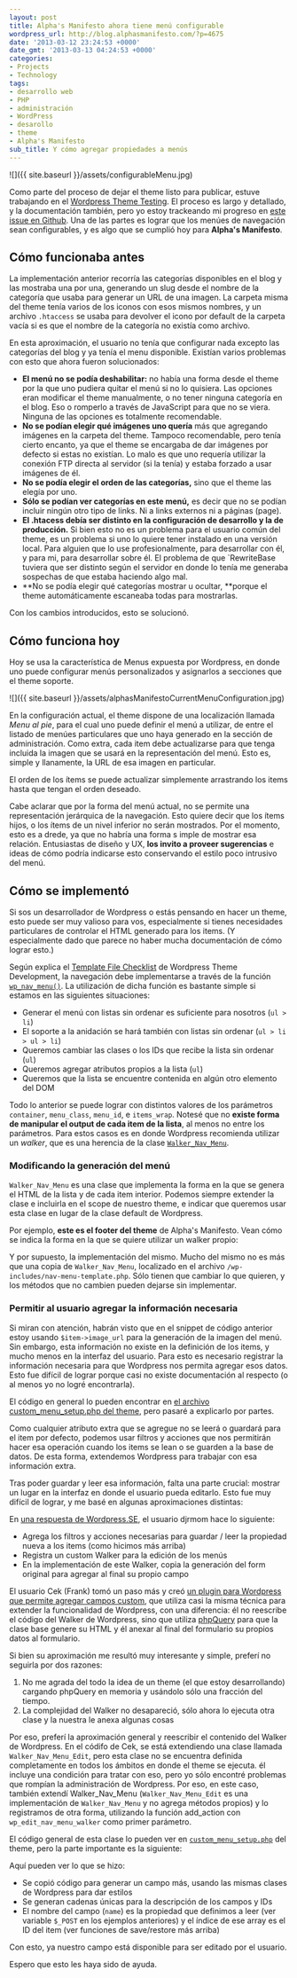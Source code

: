 ```yaml
---
layout: post
title: Alpha's Manifesto ahora tiene menú configurable
wordpress_url: http://blog.alphasmanifesto.com/?p=4675
date: '2013-03-12 23:24:53 +0000'
date_gmt: '2013-03-13 04:24:53 +0000'
categories:
- Projects
- Technology
tags:
- desarrollo web
- PHP
- administración
- WordPress
- desarollo
- theme
- Alpha's Manifesto
sub_title: Y cómo agregar propiedades a menús
---
```


![]({{ site.baseurl }}/assets/configurableMenu.jpg)

Como parte del proceso de dejar el theme listo para publicar, estuve trabajando en el <a title="Theme Testing Process, de Wordpress Codex" href="http://codex.wordpress.org/Theme_Development#Theme_Testing_Process">Wordpress Theme Testing</a>. El proceso es largo y detallado, y la documentación también, pero yo estoy trackeando mi progreso en <a title="Setup Wordpress Theme Testing" href="https://github.com/AlphaGit/alphasmanifesto/issues/10">este issue en Github</a>. Una de las partes es lograr que los menúes de navegación sean configurables, y es algo que se cumplió hoy para **Alpha's Manifesto**.

<!--more-->

## Cómo funcionaba antes

La implementación anterior recorría las categorías disponibles en el blog y las mostraba una por una, generando un slug desde el nombre de la categoría que usaba para generar un URL de una imagen. La carpeta misma del theme tenía varios de los iconos con esos mismos nombres, y un archivo `.htaccess` se usaba para devolver el icono por default de la carpeta vacía si es que el nombre de la categoría no existía como archivo.

En esta aproximación, el usuario no tenía que configurar nada excepto las categorías del blog y ya tenía el menu disponible. Existían varios problemas con esto que ahora fueron solucionados:

- **El menú no se podía deshabilitar:** no había una forma desde el theme por la que uno pudiera quitar el menú si no lo quisiera. Las opciones eran modificar el theme manualmente, o no tener ninguna categoría en el blog. Eso o romperlo a través de JavaScript para que no se viera. Ninguna de las opciones es totalmente recomendable.
- **No se podían elegir qué imágenes uno quería** más que agregando imágenes en la carpeta del theme. Tampoco recomendable, pero tenía cierto encanto, ya que el theme se encargaba de dar imágenes por defecto si estas no existían. Lo malo es que uno requería utilizar la conexión FTP directa al servidor (si la tenía) y estaba forzado a usar imágenes de él.
- **No se podía elegir el orden de las categorías,** sino que el theme las elegía por uno.
- **Sólo se podían ver categorías en este menú,** es decir que no se podían incluir ningún otro tipo de links. Ni a links externos ni a páginas (page).
- **El .htacess debía ser distinto en la configuración de desarrollo y la de producción.** Si bien esto no es un problema para el usuario común del theme, es un problema si uno lo quiere tener instalado en una versión local. Para alguien que lo use profesionalmente, para desarrollar con él, y para mi, para desarrollar sobre él. El problema de que `RewriteBase</span> tuviera que ser distinto según el servidor en donde lo tenía me generaba sospechas de que estaba haciendo algo mal.
- **No se podía elegir qué categorías mostrar u ocultar, **porque el theme automáticamente escaneaba todas para mostrarlas.

Con los cambios introducidos, esto se solucionó.

## Cómo funciona hoy

Hoy se usa la característica de Menus expuesta por Wordpress, en donde uno puede configurar menús personalizados y asignarlos a secciones que el theme soporte.

![]({{ site.baseurl }}/assets/alphasManifestoCurrentMenuConfiguration.jpg)

En la configuración actual, el theme dispone de una localización llamada _Menu al pie_, para el cual uno puede definir el menú a utilizar, de entre el listado de menúes particulares que uno haya generado en la sección de administración. Como extra, cada item debe actualizarse para que tenga incluida la imagen que se usará en la representación del menú. Esto es, simple y llanamente, la URL de esa imagen en particular.

El orden de los ítems se puede actualizar simplemente arrastrando los items hasta que tengan el orden deseado.

Cabe aclarar que por la forma del menú actual, no se permite una representación jerárquica de la navegación. Esto quiere decir que los ítems hijos, o los ítems de un nivel inferior no serán mostrados. Por el momento, esto es a drede, ya que no habría una forma s imple de mostrar esa relación. Entusiastas de diseño y UX, **los invito a proveer sugerencias** e ideas de cómo podría indicarse esto conservando el estilo poco intrusivo del menú.

## Cómo se implementó

Si sos un desarrollador de Wordpress o estás pensando en hacer un theme, esto puede ser muy valioso para vos, especialmente si tienes necesidades particulares de controlar el HTML generado para los items. (Y especialmente dado que parece no haber mucha documentación de cómo lograr esto.)

Según explica el [Template File Checklist](http://codex.wordpress.org/Theme_Development#Template_File_Checklist) de Wordpress Theme Development, la navegación debe implementarse a través de la función [`wp_nav_menu()`](http://codex.wordpress.org/Function_Reference/wp_nav_menu). La utilización de dicha función es bastante simple si estamos en las siguientes situaciones:

- Generar el menú con listas sin ordenar es suficiente para nosotros (`ul > li`)
- El soporte a la anidación se hará también con listas sin ordenar (`ul > li > ul > li`)
- Queremos cambiar las clases o los IDs que recibe la lista sin ordenar (`ul`)
- Queremos agregar atributos propios a la lista (`ul`)
- Queremos que la lista se encuentre contenida en algún otro elemento del DOM

Todo lo anterior se puede lograr con distintos valores de los parámetros `container`, `menu_class`, `menu_id`, e `items_wrap`. Notesé que no **existe forma de manipular el output de cada item de la lista**, al menos no entre los parámetros. Para estos casos es en donde Wordpress recomienda utilizar un _walker_, que es una herencia de la clase [`Walker_Nav_Menu`](http://phpdoc.wordpress.org/trunk/WordPress/Nav_Menus/Walker_Nav_Menu.html).

### Modificando la generación del menú

`Walker_Nav_Menu` es una clase que implementa la forma en la que se genera el HTML de la lista y de cada item interior. Podemos siempre extender la clase e incluirla en el scope de nuestro theme, e indicar que queremos usar esta clase en lugar de la clase default de Wordpress.

Por ejemplo, **este es el footer del theme** de Alpha's Manifesto. Vean cómo se indica la forma en la que se quiere utilizar un walker propio:

<script src="https://gist.github.com/AlphaGit/5149170.js"></script>

Y por supuesto, la implementación del mismo. Mucho del mismo no es más que una copia de `Walker_Nav_Menu`, localizado en el archivo `/wp-includes/nav-menu-template.php`. Sólo tienen que cambiar lo que quieren, y los métodos que no cambien pueden dejarse sin implementar.

<script src="https://gist.github.com/AlphaGit/5149182.js"></script>

### Permitir al usuario agregar la información necesaria

Si miran con atención, habrán visto que en el snippet de código anterior estoy usando `$item->image_url` para la generación de la imagen del menú. Sin embargo, esta información no existe en la definición de los items, y mucho menos en la interfaz del usuario. Para esto es necesario registrar la información necesaria para que Wordpress nos permita agregar esos datos. Esto fue difícil de lograr porque casi no existe documentación al respecto (o al menos yo no logré encontrarla).

El código en general lo pueden encontrar en [el archivo custom_menu_setup.php del theme](https://github.com/AlphaGit/alphasmanifesto/blob/8517782b4b4bfeeedbb5aa684bc690540d9ab479/custom_menu_setup.php), pero pasaré a explicarlo por partes.

Como cualquier atributo extra que se agregue no se leerá o guardará para el item por defecto, podemos usar filtros y acciones que nos permitirán hacer esa operación cuando los items se lean o se guarden a la base de datos. De esta forma, extendemos Wordpress para trabajar con esa información extra.

<script src="https://gist.github.com/AlphaGit/5149216.js"></script>

Tras poder guardar y leer esa información, falta una parte crucial: mostrar un lugar en la interfaz en donde el usuario pueda editarlo. Esto fue muy difícil de lograr, y me basé en algunas aproximaciones distintas:

En <a title="How to add a custom field in the advanced menu properties?" href="http://wordpress.stackexchange.com/a/33495/28848">una respuesta de Wordpress.SE</a>, el usuario djrmom hace lo siguiente:

- Agrega los filtros y acciones necesarias para guardar / leer la propiedad nueva a los items (como hicimos más arriba)
- Registra un custom Walker para la edición de los menús
- En la implementación de este Walker, copia la generación del form original para agregar al final su propio campo

El usuario Cek (Frank) tomó un paso más y creó <a title="Wordpress Menu Item Meta Fields" href="http://changeset.hr/blog/code/wordpress-menu-item-meta-fields">un plugin para Wordpress que permite agregar campos custom</a>, que utiliza casi la misma técnica para extender la funcionalidad de Wordpress, con una diferencia: él no reescribe el código del Walker de Wordpress, sino que utiliza [phpQuery](https://code.google.com/p/phpquery/) para que la clase base genere su HTML y él anexar al final del formulario su propios datos al formulario.

Si bien su aproximación me resultó muy interesante y simple, preferí no seguirla por dos razones:

1. No me agrada del todo la idea de un theme (el que estoy desarrollando) cargando phpQuery en memoria y usándolo sólo una fracción del tiempo.
1. La complejidad del Walker no desapareció, sólo ahora lo ejecuta otra clase y la nuestra le anexa algunas cosas

Por eso, preferí la aproximación general y reescribir el contenido del Walker de Wordpress. En el códifo de Cek, se está extendiendo una clase llamada `Walker_Nav_Menu_Edit`, pero esta clase no se encuentra definida completamente en todos los ámbitos en donde el theme se ejecuta. él incluye una condición para tratar con eso, pero yo sólo encontré problemas que rompían la administración de Wordpress. Por eso, en este caso, también extendí Walker_Nav_Menu (`Walker_Nav_Menu_Edit` es una implementación de `Walker_Nav_Menu` y no agrega métodos propios) y lo registramos de otra forma, utilizando la función add_action con `wp_edit_nav_menu_walker` como primer parámetro.

El código general de esta clase lo pueden ver en [`custom_menu_setup.php`](https://github.com/AlphaGit/alphasmanifesto/blob/master/custom_menu_setup.php) del theme, pero la parte importante es la siguiente:

<script src="https://gist.github.com/AlphaGit/5149321.js"></script>

Aquí pueden ver lo que se hizo:

- Se copió código para generar un campo más, usando las mismas clases de Wordpress para dar estilos
- Se generan cadenas únicas para la descripción de los campos y IDs
- El nombre del campo (`name`) es la propiedad que definimos a leer (ver variable `$_POST` en los ejemplos anteriores) y el índice de ese array es el ID del item (ver funciones de save/restore más arriba)

Con esto, ya nuestro campo está disponible para ser editado por el usuario.

Espero que esto les haya sido de ayuda.
